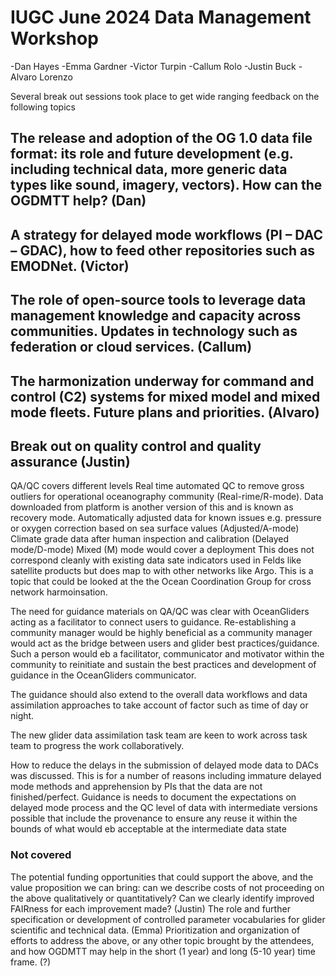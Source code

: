 # IUGC June 2024 Data Management Workshop 

-Dan Hayes
-Emma Gardner
-Victor Turpin
-Callum Rolo 
-Justin Buck 
-Alvaro Lorenzo 

Several break out sessions took place to get wide ranging feedback on the following topics  

## The release and adoption of the OG 1.0 data file format: its role and future development (e.g. including technical data, more generic data types like sound, imagery, vectors). How can the OGDMTT help? (Dan)


 



## A strategy for delayed mode workflows (PI – DAC – GDAC), how to feed other repositories such as EMODNet. (Victor)



## The role of open-source tools to leverage data management knowledge and capacity across communities. Updates in technology such as federation or cloud services. (Callum)



## The harmonization underway for command and control (C2) systems for mixed model and mixed mode fleets. Future plans and priorities. (Alvaro)




## Break out on quality control and quality assurance (Justin)
QA/QC covers different levels
Real time automated QC to remove gross outliers for operational oceanography community (Real-rime/R-mode). Data downloaded from platform is another version of this and is known as recovery mode.
Automatically adjusted data for known issues e.g. pressure or oxygen correction based on sea surface values  (Adjusted/A-mode)
Climate grade data after human inspection and calibration (Delayed mode/D-mode)
Mixed (M) mode would cover a deployment
This does not correspond cleanly with existing data sate indicators used in Felds like satellite products but does map to with other networks like Argo. This is a topic that could be looked at the the Ocean Coordination Group for cross network harmoinsation.
 
The need for guidance materials on QA/QC was clear with OceanGliders acting as a facilitator to connect users to guidance. Re-establishing a community manager would be highly beneficial as a community manager would act as the bridge between users and glider best practices/guidance. Such a person would eb a facilitator, communicator and motivator within the community to reinitiate and sustain the best practices and development of guidance in the OceanGliders communicator.
 
The guidance should also extend to the overall data workflows and data assimilation approaches to take account of factor such as time of day or night.
 
The new glider data assimilation task team are keen to work across task team to progress the work collaboratively.
 
How to reduce the delays in the submission of delayed mode data to DACs was discussed. This is for a number of reasons including immature delayed mode methods and apprehension by PIs that the data are not finished/perfect. Guidance is needs to document the expectations on delayed mode process and the QC level of data with intermediate versions possible that include the provenance to ensure any reuse it within the bounds of what would eb acceptable at the intermediate data state



### Not covered 
The potential funding opportunities that could support the above, and the value proposition we can bring: can we describe costs of not proceeding on the above qualitatively or quantitatively? Can we clearly identify improved FAIRness for each improvement made? (Justin)
The role and further specification or development of controlled parameter vocabularies for glider scientific and technical data. (Emma) 
Prioritization and organization of efforts to address the above, or any other topic brought by the attendees, and how OGDMTT may help in the short (1 year) and long (5-10 year) time frame. (?)

